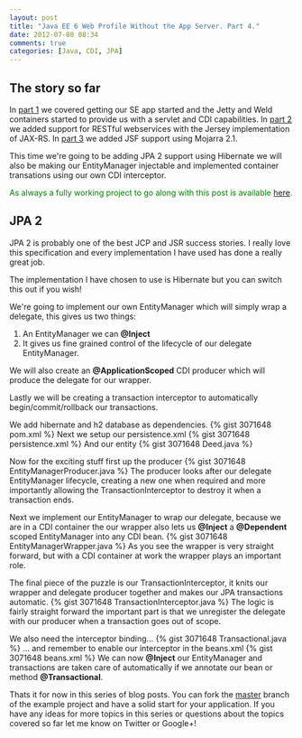 ```yaml
---
layout: post
title: "Java EE 6 Web Profile Without the App Server. Part 4."
date: 2012-07-08 08:34
comments: true
categories: [Java, CDI, JPA]
---
```

The story so far
----------------
In [part 1](http://www.lifeasageek.com/2012/06/java-ee-6-web-profile-without-container.html) we covered getting our SE app started and the Jetty and Weld containers started to provide us with a servlet and CDI capabilities. In [part 2](http://www.lifeasageek.com/2012/06/java-ee-6-web-profile-without-app.html) we added support for RESTful webservices with the Jersey implementation of JAX-RS. In [part 3](http://www.lifeasageek.com/2012/06/java-ee-6-web-profile-without-app_26.html) we added JSF support using Mojarra 2.1.

This time we're going to be adding JPA 2 support using Hibernate we will also be making our EntityManager injectable and implemented container transations using our own CDI interceptor.

<font color="green">As always a fully working project to go along with this post is available [here](https://github.com/justinwyer/goodstuff-example/tree/part4).</font>

JPA 2
-----
JPA 2 is probably one of the best JCP and JSR success stories. I really love this specification and every implementation I have used has done a really great job.

The implementation I have chosen to use is Hibernate but you can switch this out if you wish!

We're going to implement our own EntityManager which will simply wrap a delegate, this gives us two things:

1.   An EntityManager we can **@Inject**
2.   It gives us fine grained control of the lifecycle of our delegate EntityManager.

We will also create an **@ApplicationScoped** CDI producer which will produce the delegate for our wrapper.

Lastly we will be creating a transaction interceptor to automatically begin/commit/rollback our transactions.

We add hibernate and h2 database as dependencies.
{% gist 3071648 pom.xml %}
Next we setup our persistence.xml
{% gist 3071648 persistence.xml %}
And our entity
{% gist 3071648 Deed.java %}

Now for the exciting stuff first up the producer
{% gist 3071648 EntityManagerProducer.java %}
The producer looks after our delegate EntityManager lifecycle, creating a new one when required and more importantly allowing the TransactionInterceptor to destroy it when a transaction ends.

Next we implement our EntityManager to wrap our delegate, because we are in a CDI container the our wrapper also lets us **@Inject** a **@Dependent** scoped EntityManager into any CDI bean.
{% gist 3071648 EntityManagerWrapper.java %}
As you see the wrapper is very straight forward, but with a CDI container at work the wrapper plays an important role.

The final piece of the puzzle is our TransactionInterceptor, it knits our wrapper and delegate producer together and makes our JPA transactions automatic.
{% gist 3071648 TransactionInterceptor.java %}
The logic is fairly straight forward the important part is that we unregister the delegate with our producer when a transaction goes out of scope.

We also need the interceptor binding...
{% gist 3071648 Transactional.java %}
... and remember to enable our interceptor in the beans.xml
{% gist 3071648 beans.xml %}
We can now **@Inject** our EntityManager and transactions are taken care of automatically if we annotate our bean or method **@Transactional**.

Thats it for now in this series of blog posts. You can fork the [master](https://github.com/justinwyer/goodstuff-example) branch of the example project and have a solid start for your application. If you have any ideas for more topics in this series or questions about the topics covered so far let me know on Twitter or Google+!
